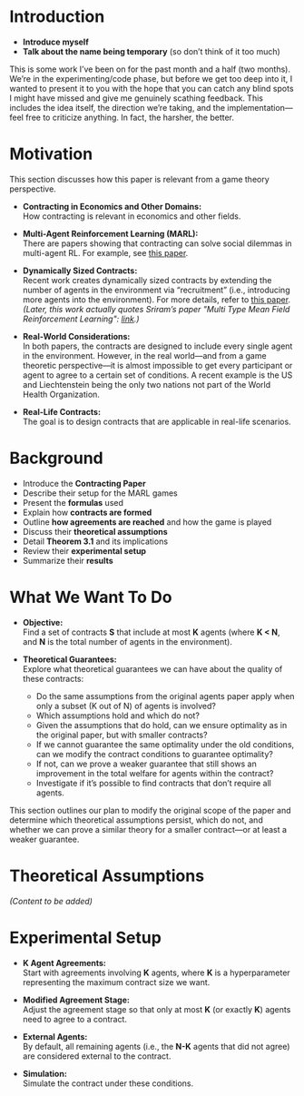 # Introduction

- **Introduce myself**
- **Talk about the name being temporary** (so don’t think of it too much)

This is some work I’ve been on for the past month and a half (two months). We’re in the experimenting/code phase, but before we get too deep into it, I wanted to present it to you with the hope that you can catch any blind spots I might have missed and give me genuinely scathing feedback. This includes the idea itself, the direction we’re taking, and the implementation—feel free to criticize anything. In fact, the harsher, the better.

# Motivation

This section discusses how this paper is relevant from a game theory perspective.

- **Contracting in Economics and Other Domains:**  
  How contracting is relevant in economics and other fields.

- **Multi-Agent Reinforcement Learning (MARL):**  
  There are papers showing that contracting can solve social dilemmas in multi-agent RL. For example, see [this paper](https://arxiv.org/abs/2208.10469).

- **Dynamically Sized Contracts:**  
  Recent work creates dynamically sized contracts by extending the number of agents in the environment via “recruitment” (i.e., introducing more agents into the environment). For more details, refer to [this paper](https://arxiv.org/abs/2408.09686).  
  *(Later, this work actually quotes Sriram’s paper "Multi Type Mean Field Reinforcement Learning": [link](https://arxiv.org/abs/2408.09686).)*

- **Real-World Considerations:**  
  In both papers, the contracts are designed to include every single agent in the environment. However, in the real world—and from a game theoretic perspective—it is almost impossible to get every participant or agent to agree to a certain set of conditions. A recent example is the US and Liechtenstein being the only two nations not part of the World Health Organization.

- **Real-Life Contracts:**  
  The goal is to design contracts that are applicable in real-life scenarios.

# Background

- Introduce the **Contracting Paper**
- Describe their setup for the MARL games
- Present the **formulas** used
- Explain how **contracts are formed**
- Outline **how agreements are reached** and how the game is played
- Discuss their **theoretical assumptions**
- Detail **Theorem 3.1** and its implications
- Review their **experimental setup**
- Summarize their **results**

# What We Want To Do

- **Objective:**  
  Find a set of contracts **S** that include at most **K** agents (where **K < N**, and **N** is the total number of agents in the environment).

- **Theoretical Guarantees:**  
  Explore what theoretical guarantees we can have about the quality of these contracts:
  - Do the same assumptions from the original agents paper apply when only a subset (K out of N) of agents is involved?
  - Which assumptions hold and which do not?
  - Given the assumptions that do hold, can we ensure optimality as in the original paper, but with smaller contracts?
  - If we cannot guarantee the same optimality under the old conditions, can we modify the contract conditions to guarantee optimality?
  - If not, can we prove a weaker guarantee that still shows an improvement in the total welfare for agents within the contract?
  - Investigate if it’s possible to find contracts that don’t require all agents.

This section outlines our plan to modify the original scope of the paper and determine which theoretical assumptions persist, which do not, and whether we can prove a similar theory for a smaller contract—or at least a weaker guarantee.

# Theoretical Assumptions

*(Content to be added)*

# Experimental Setup

- **K Agent Agreements:**  
  Start with agreements involving **K** agents, where **K** is a hyperparameter representing the maximum contract size we want.

- **Modified Agreement Stage:**  
  Adjust the agreement stage so that only at most **K** (or exactly **K**) agents need to agree to a contract.

- **External Agents:**  
  By default, all remaining agents (i.e., the **N-K** agents that did not agree) are considered external to the contract.

- **Simulation:**  
  Simulate the contract under these conditions.
